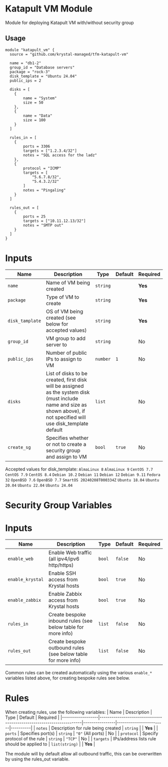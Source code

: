 # Katapult VM Module
Module for deploying Katapult VM with/without security group

## Usage

```hcl
module "katapult_vm" {
  source = "github.com/krystal-managed/tfm-katapult-vm"

  name = "db1-2"
  group_id = "Database servers"
  package = "rock-3"
  disk_template = "Ubuntu 24.04"
  public_ips = 2

  disks = [
    {
        name = "System"
        size = 50
    },
    {
        name = "Data"
        size = 100
    }
  ]
  
  rules_in = [
    {
        ports = 3306
        targets = ["1.2.3.4/32"]
        notes = "SQL access for the ladz"
    },
    {
        protocol = "ICMP"
        targets = [
            "5.6.7.8/32",
            "5.4.3.2/32"
        ]
        notes = "Pingaling"
    }
  ]

  rules_out = [
    {
        ports = 25
        targets = ["10.11.12.13/32"]
        notes = "SMTP out"
    }
  ]
}
```
# Inputs

| Name            | Description                                                  | Type          | Default | Required |
|-----------------|--------------------------------------------------------------|---------------|---------|----------|
| `name`          | Name of VM being created                                     | `string`      |         | **Yes**  |
| `package`       | Type of VM to create                                         | `string`      |         | **Yes**  |
| `disk_tamplate` | OS of VM being created (see below for accepted values)       | `string`      |         | **Yes**  |
| `group_id`      | VM group to add server to                                    | `string`      |         | No       |
| `public_ips`    | Number of public IPs to assign to VM                         | `number`      | `1`     | No       |
| `disks`         | List of disks to be created, first disk will be assigned as the system disk (must include name and size as shown above), if not specified will use disk_template default | `list`  |      | No       |
| `create_sg`     | Specifies whether or not to create a security group and assign to VM | `bool`        | `true` | No       |

Accepted values for disk_template:
`AlmaLinux 8`
`AlmaLinux 9`
`CentOS 7.7`
`CentOS 7.9`
`CentOS 8.4`
`Debian 10.2`
`Debian 11`
`Debian 12`
`Debian 9.11`
`Fedora 32`
`OpenBSD 7.6`
`OpenBSD 7.7`
`SmartOS 20240208T000334Z`
`Ubuntu 18.04`
`Ubuntu 20.04`
`Ubuntu 22.04`
`Ubuntu 24.04`

# Security Group Variables

# Inputs

| Name            | Description                                                  | Type          | Default | Required |
|-----------------|--------------------------------------------------------------|---------------|---------|----------|
| `enable_web`    | Enable Web traffic (all ipv4/ipv6 http/https)                | `bool`        | `false` | No       |
| `enable_krystal` | Enable SSH access from Krystal hosts                        | `bool`        | `true`  | No       |
| `enable_zabbix` | Enable Zabbix access from Krystal hosts                      | `bool`        | `true`  | No       |
| `rules_in`      | Create bespoke inbound rules (see below table for more info) | `list`        | `false` | No       |
| `rules_out`     | Create bespoke outbound rules (see below table for more info) | `list`       | `false` | No       |

Common rules can be created automatically using the various `enable_*` variables listed above, for creating bespoke rules see below.

# Rules
When creating rules, use the following variables:
| Name             | Description                                                         | Type           | Default                | Required |
|------------------|---------------------------------------------------------------------|----------------|------------------------|----------|
| `notes`          | Description for rule being created                                  | `string`       |                        | **Yes**  |
| `ports`          | Specifies port(s)                                                   | `string`       | `"0"` (All ports)      | No       |
| `protocol`       | Specify protocol of the rule                                        | `string`       | `"TCP"`                | No       |
| `targets`        | IPs/address lists rule should be applied to                         | `list(string)` |                        | **Yes**  |

The module will by default allow all outbound traffic, this can be overwritten by using the rules_out variable.
